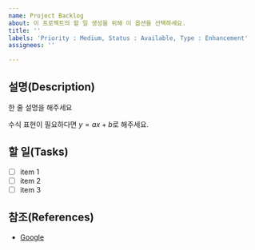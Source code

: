 ```yaml
---
name: Project Backlog
about: 이 프로젝트의 할 일 생성을 위해 이 옵션을 선택하세요.
title: ''
labels: 'Priority : Medium, Status : Available, Type : Enhancement'
assignees: ''

---
```


## 설명(Description)

한 줄 설명을 해주세요

수식 표현이 필요하다면 $y=ax+b$로 해주세요.

## 할 일(Tasks)

- [ ] item 1
- [ ] item 2
- [ ] item 3

## 참조(References)

- [Google](https://www.google.com/)
